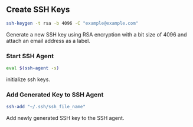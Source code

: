 ## Create SSH Keys

```bash
ssh-keygen -t rsa -b 4096 -C "example@example.com"
```
Generate a new SSH key using RSA encryption with a bit size of 4096 and attach an email address as a label.

### Start SSH Agent

```bash
eval $(ssh-agent -s)
```
initialize ssh keys.

### Add Generated Key to SSH Agent

```bash
ssh-add "~/.ssh/ssh_file_name"
```
Add newly generated SSH key to the SSH agent.
